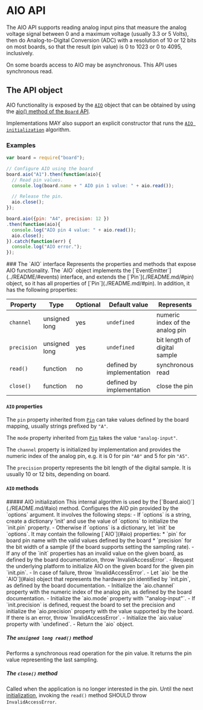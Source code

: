 AIO API
=======

The AIO API supports reading analog input pins that measure the analog voltage signal between 0 and a maximum voltage (usually 3.3 or 5 Volts), then do Analog-to-Digital Conversion (ADC) with a resolution of 10 or 12 bits on most boards, so that the result (pin value) is 0 to 1023 or 0 to 4095, inclusively.

On some boards access to AIO may be asynchronous. This API uses synchronous read.

The API object
--------------
AIO functionality is exposed by the [`AIO`](#aio) object that can be obtained by using the [aio() method of the `Board` API](./README.md/#aio).

Implementations MAY also support an explicit constructor that runs the [`AIO initialization`](#init) algorithm.

### Examples
```javascript
var board = require("board");

// Configure AIO using the board
board.aio("A1").then(function(aio){
  // Read pin values.
  console.log(board.name + " AIO pin 1 value: " + aio.read());

  // Release the pin.
  aio.close();
});

board.aio({pin: "A4", precision: 12 })
.then(function(aio){
  console.log("AIO pin 4 value: " + aio.read());
  aio.close();
}).catch(function(err) {
  console.log("AIO error.");
});
```

<a name="aio">
### The `AIO` interface
Represents the properties and methods that expose AIO functionality. The `AIO` object implements the [`EventEmitter`](../README/#events) interface, and extends the [`Pin`](./README.md/#pin) object, so it has all properties of [`Pin`](./README.md/#pin). In addition, it has the following properties:

| Property   | Type   | Optional | Default value | Represents |
| ---        | ---    | ---      | ---           | ---        |
| `channel`  | unsigned long | yes   | `undefined` | numeric index of the analog pin |
| `precision` | unsigned long | yes | `undefined` | bit length of digital sample |
| `read()`   | function | no | defined by implementation | synchronous read |
| `close()`  | function | no | defined by implementation | close the pin |

#### `AIO` properties
The `pin` property inherited from [`Pin`](./README.md/#pin) can take values defined by the board mapping, usually strings prefixed by `"A"`.

The `mode` property inherited from [`Pin`](./README.md/#pin) takes the value `"analog-input"`.

The `channel` property is initialized by implementation and provides the numeric index of the analog pin, e.g. it is 0 for pin `"A0"` and 5 for pin `"A5"`.

The `precision` property represents the bit length of the digital sample. It is usually 10 or 12 bits, depending on board.

#### `AIO` methods
<a name="init">
##### AIO initialization
This internal algorithm is used by the [`Board.aio()`](./README.md/#aio) method. Configures the AIO pin provided by the `options` argument. It involves the following steps:
- If `options` is a string, create a dictionary 'init' and use the value of `options` to initialize the `init.pin` property.
- Otherwise if `options` is a dictionary, let `init` be `options`. It may contain the following [`AIO`](#aio) properties:
  * `pin` for board pin name with the valid values defined by the board
  * `precision` for the bit width of a sample (if the board supports setting the sampling rate).
- If any of the `init` properties has an invalid value on the given board, as defined by the board documentation, throw `InvalidAccessError`.
- Request the underlying platform to initialize AIO on the given board for the given pin `init.pin`.
- In case of failure, throw `InvalidAccessError`.
- Let `aio` be the `AIO`](#aio) object that represents the hardware pin identified by `init.pin`, as defined by the board documentation.
- Initialize the `aio.channel` property with the numeric index of the analog pin, as defined by the board documentation.
- Initialize the `aio.mode` property with `"analog-input"`.
- If `init.precision` is defined, request the board to set the precision and initialize the `aio.precision` property with the value supported by the board. If there is an error, throw `InvalidAccessError`.
- Initialize the `aio.value` property with `undefined`.
- Return the `aio` object.

##### The `unsigned long read()` method
Performs a synchronous read operation for the pin value. It returns the pin value representing the last sampling.

##### The `close()` method
Called when the application is no longer interested in the pin. Until the next [initialization](#init), invoking the `read()` method SHOULD throw `InvalidAccessError`.

